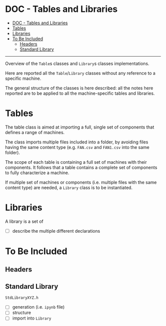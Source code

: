 # DOC - Tables and Libraries

- [DOC - Tables and Libraries](#doc---tables-and-libraries)
- [Tables](#tables)
- [Libraries](#libraries)
- [To Be Included](#to-be-included)
  - [Headers](#headers)
  - [Standard Library](#standard-library)

---

Overview of the `Table`s classes and `Library`s classes implementations. 

Here are reported all the `Table`/`Library` classes without any reference to a specific machine. 

The general structure of the classes is here described: all the notes here reported are to be applied to all the machine-specific tables and libraries.

# Tables

The table class is aimed at importing a full, single set of components that defines a range of machines. 

The class imports multiple files included into a folder, by avoiding files having the same content type (e.g. `FAN.csv` and `FAN1.csv` into the same folder).

The scope of each table is containing a full set of machines with their components. It follows that a table contains a complete set of components to fully characterize a machine.

If multiple set of machines or components (i.e. multiple files with the same content type) are needed, a `Library` class is to be instantiated.

# Libraries

A library is a set of 

- [ ] describe the multiple different declarations

# To Be Included

## Headers


## Standard Library

`StdLibraryXYZ.h`

- [ ] generation (i.e. `ipynb` file)
- [ ] structure
- [ ] import into `Library`